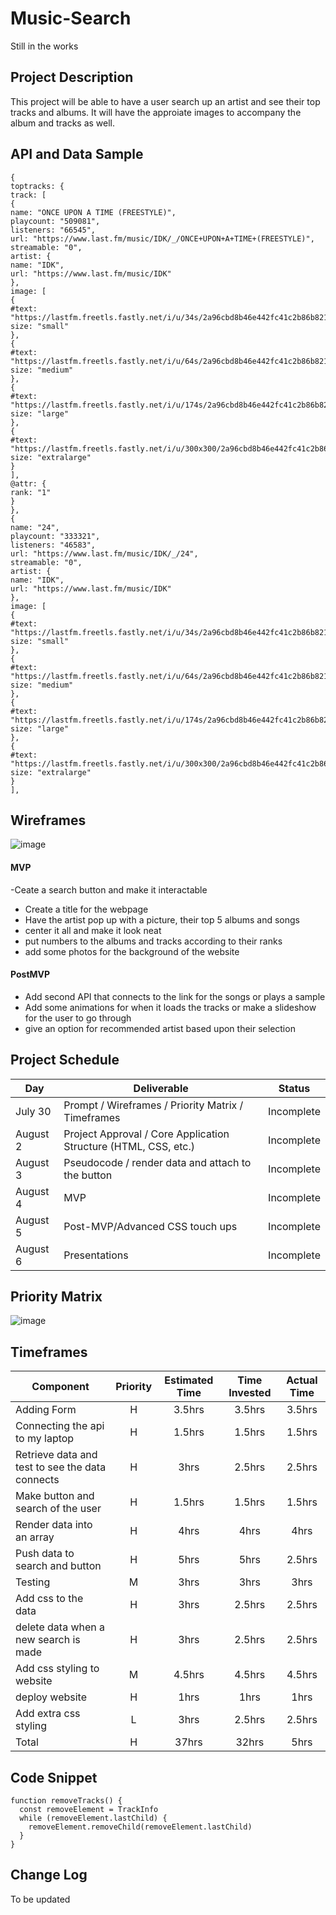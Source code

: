 # Music-Search
Still in the works

## Project Description

This project will be able to have a user search up an artist and see their top tracks and albums. It will have the approiate images to accompany the album and tracks as well.

## API and Data Sample
```
{
toptracks: {
track: [
{
name: "ONCE UPON A TIME (FREESTYLE)",
playcount: "509081",
listeners: "66545",
url: "https://www.last.fm/music/IDK/_/ONCE+UPON+A+TIME+(FREESTYLE)",
streamable: "0",
artist: {
name: "IDK",
url: "https://www.last.fm/music/IDK"
},
image: [
{
#text: "https://lastfm.freetls.fastly.net/i/u/34s/2a96cbd8b46e442fc41c2b86b821562f.png",
size: "small"
},
{
#text: "https://lastfm.freetls.fastly.net/i/u/64s/2a96cbd8b46e442fc41c2b86b821562f.png",
size: "medium"
},
{
#text: "https://lastfm.freetls.fastly.net/i/u/174s/2a96cbd8b46e442fc41c2b86b821562f.png",
size: "large"
},
{
#text: "https://lastfm.freetls.fastly.net/i/u/300x300/2a96cbd8b46e442fc41c2b86b821562f.png",
size: "extralarge"
}
],
@attr: {
rank: "1"
}
},
{
name: "24",
playcount: "333321",
listeners: "46583",
url: "https://www.last.fm/music/IDK/_/24",
streamable: "0",
artist: {
name: "IDK",
url: "https://www.last.fm/music/IDK"
},
image: [
{
#text: "https://lastfm.freetls.fastly.net/i/u/34s/2a96cbd8b46e442fc41c2b86b821562f.png",
size: "small"
},
{
#text: "https://lastfm.freetls.fastly.net/i/u/64s/2a96cbd8b46e442fc41c2b86b821562f.png",
size: "medium"
},
{
#text: "https://lastfm.freetls.fastly.net/i/u/174s/2a96cbd8b46e442fc41c2b86b821562f.png",
size: "large"
},
{
#text: "https://lastfm.freetls.fastly.net/i/u/300x300/2a96cbd8b46e442fc41c2b86b821562f.png",
size: "extralarge"
}
],
```
## Wireframes

![image](https://user-images.githubusercontent.com/56912648/127868415-6877b2ea-b125-4b37-916a-12841b49cd55.png)




#### MVP 
-Ceate a search button and make it interactable 
- Create a title for the webpage
- Have the artist pop up with a picture, their top 5 albums and songs 
- center it all and make it look neat
- put numbers to the albums and tracks according to their ranks
- add some photos for the background of the website 


#### PostMVP  
- Add second API that connects to the link for the songs or plays a sample
- Add some animations for when it loads the tracks or make a slideshow for the user to go through
- give an option for recommended artist based upon their selection

## Project Schedule


|  Day | Deliverable | Status
|---|---| ---|
|July 30| Prompt / Wireframes / Priority Matrix / Timeframes | Incomplete
|August 2| Project Approval / Core Application Structure (HTML, CSS, etc.) | Incomplete
|August 3| Pseudocode / render data and attach to the button | Incomplete
|August 4| MVP  | Incomplete
|August 5| Post-MVP/Advanced CSS touch ups | Incomplete
|August 6| Presentations | Incomplete

## Priority Matrix

![image](https://user-images.githubusercontent.com/56912648/127872315-58255f09-1f2f-4810-a247-ce88940fc17d.png)

## Timeframes

| Component | Priority | Estimated Time | Time Invested | Actual Time |
| --- | :---: |  :---: | :---: | :---: |
| Adding Form | H | 3.5hrs| 3.5hrs | 3.5hrs |
| Connecting the api to my laptop | H | 1.5hrs| 1.5hrs | 1.5hrs |
| Retrieve data and test to see the data connects | H | 3hrs| 2.5hrs | 2.5hrs |
| Make button and search of the user | H | 1.5hrs| 1.5hrs | 1.5hrs |
| Render data into an array | H | 4hrs| 4hrs | 4hrs |
| Push data to search and button| H | 5hrs| 5hrs | 2.5hrs |
| Testing | M | 3hrs| 3hrs | 3hrs |
| Add css to the data | H | 3hrs| 2.5hrs | 2.5hrs |
| delete data when a new search is made| H | 3hrs| 2.5hrs | 2.5hrs |
| Add css styling to website | M| 4.5hrs| 4.5hrs | 4.5hrs |
| deploy website | H | 1hrs| 1hrs | 1hrs |
| Add extra css styling | L | 3hrs| 2.5hrs | 2.5hrs |
| Total | H | 37hrs| 32hrs | 5hrs |

## Code Snippet


```
function removeTracks() {
  const removeElement = TrackInfo
  while (removeElement.lastChild) {
    removeElement.removeChild(removeElement.lastChild)
  }
}
```

## Change Log
To be updated 
